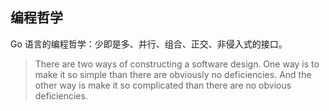 编程哲学
-------------

Go 语言的编程哲学：少即是多、并行、组合、正交、非侵入式的接口。

> There are two ways of constructing a software design. One way is to make it so simple than there are obviously no deficiencies. And the other way is make it so complicated than there are no obvious deficiencies.
